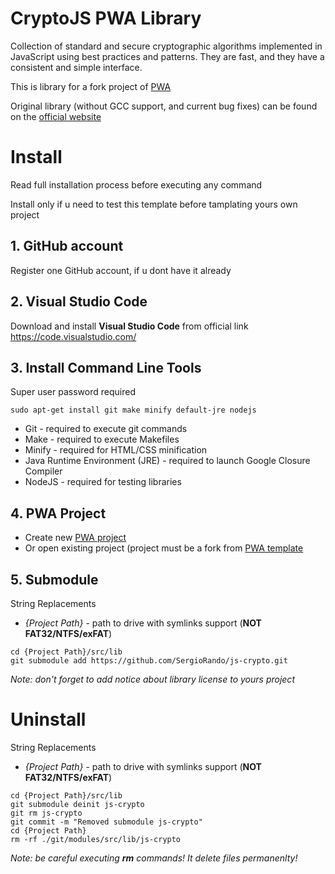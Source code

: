 # CryptoJS PWA Library

Collection of standard and secure cryptographic algorithms implemented in JavaScript using best practices and patterns. They are fast, and they have a consistent and simple interface.

This is library for a fork project of [PWA](https://github.com/SergioRando/PWA)

Original library (without GCC support, and current bug fixes) can be found on the [official website](https://code.google.com/archive/p/crypto-js/)

# Install
Read full installation process before executing any command

Install only if u need to test this template before tamplating yours own project

## 1. GitHub account
Register one GitHub account, if u dont have it already

## 2. Visual Studio Code
Download and install **Visual Studio Code** from official link https://code.visualstudio.com/

## 3. Install Command Line Tools
Super user password required
```
sudo apt-get install git make minify default-jre nodejs
```
* Git - required to execute git commands
* Make - required to execute Makefiles
* Minify - required for HTML/CSS minification
* Java Runtime Environment (JRE) - required to launch Google Closure Compiler
* NodeJS - required for testing libraries

## 4. PWA Project
- Create new [PWA project](https://github.com/SergioRando/PWA)
- Or open existing project (project must be a fork from [PWA template](https://github.com/SergioRando/PWA)

## 5. Submodule
String Replacements
* _{Project Path}_ - path to drive with symlinks support (**NOT FAT32/NTFS/exFAT**)

```
cd {Project Path}/src/lib
git submodule add https://github.com/SergioRando/js-crypto.git
```
_Note: don't forget to add notice about library license to yours project_

# Uninstall
String Replacements
* _{Project Path}_ - path to drive with symlinks support (**NOT FAT32/NTFS/exFAT**)
```
cd {Project Path}/src/lib
git submodule deinit js-crypto
git rm js-crypto
git commit -m "Removed submodule js-crypto"
cd {Project Path}
rm -rf ./git/modules/src/lib/js-crypto
```
_Note: be careful executing **rm** commands! It delete files permanenlty!_
